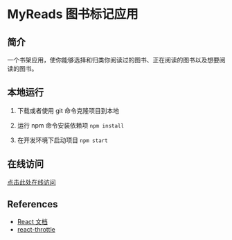 # MyReads 图书标记应用

## 简介

一个书架应用，使你能够选择和归类你阅读过的图书、正在阅读的图书以及想要阅读的图书。



## 本地运行

1. 下载或者使用 git 命令克隆项目到本地

2. 运行 npm 命令安装依赖项 `npm install`

3. 在开发环境下启动项目 `npm start`

## 在线访问

[点击此处在线访问](https://my-reads-pbflvwand.now.sh)

## References

- [React 文档](https://doc.react-china.org/docs/hello-world.html)
- [react-throttle](https://www.npmjs.com/package/react-throttle)
